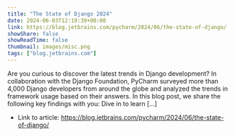 ```yaml
---
title: "The State of Django 2024"
date: 2024-06-03T12:19:39+00:00
link: https://blog.jetbrains.com/pycharm/2024/06/the-state-of-django/
showShare: false
showReadTime: false
thumbnail: images/misc.png
tags: ["blog.jetbrains.com"]
---
```

Are you curious to discover the latest trends in Django development? In collaboration with the Django Foundation, PyCharm surveyed more than 4,000 Django developers from around the globe and analyzed the trends in framework usage based on their answers. In this blog post, we share the following key findings with you: Dive in to learn […]

- Link to article: https://blog.jetbrains.com/pycharm/2024/06/the-state-of-django/